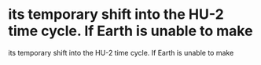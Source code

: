 # its temporary shift into the HU-2 time cycle. If Earth is unable to make

its temporary shift into the HU-2 time cycle. If Earth is unable to make